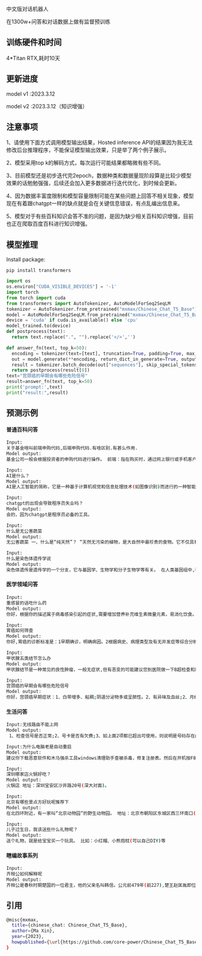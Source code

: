 中文版对话机器人

在1300w+问答和对话数据上做有监督预训练

## 训练硬件和时间
4*Titan RTX,耗时10天

## 更新进度
model v1 :2023.3.12

model v2 :2023.3.12（知识增强）

## 注意事项

1、请使用下面方式调用模型输出结果，Hosted inference API的结果因为我无法修改后台推理程序，不能保证模型输出效果，只是举了两个例子展示。

2、模型采用top k的解码方式，每次运行可能结果都略微有些不同。

3、目前模型还是初步迭代完2epoch，数据种类和数据量现阶段算是比较少模型效果的话勉勉强强，后续还会加入更多数据进行迭代优化，到时候会更新。

4、因为数据丰富度限制和模型容量限制可能在某些问题上回答不相关现象，模型现在有着跟chatgpt一样的缺点就是会在关键信息错误，有点乱编出信息来。

5、模型对于有些百科知识会答不准的问题，是因为缺少相关百科知识增强，目前也正在爬取百度百科进行知识增强。


## 模型推理

Install package:
```
pip install transformers 
```

```python
import os
os.environ["CUDA_VISIBLE_DEVICES"] = '-1'
import torch
from torch import cuda
from transformers import AutoTokenizer, AutoModelForSeq2SeqLM
tokenizer = AutoTokenizer.from_pretrained("mxmax/Chinese_Chat_T5_Base")
model = AutoModelForSeq2SeqLM.from_pretrained("mxmax/Chinese_Chat_T5_Base") 
device = 'cuda' if cuda.is_available() else 'cpu'
model_trained.to(device)
def postprocess(text):
  return text.replace(".", "").replace('</>','')

def answer_fn(text, top_k=50):
  encoding = tokenizer(text=[text], truncation=True, padding=True, max_length=256, return_tensors="pt").to(device) 
  out = model.generate(**encoding, return_dict_in_generate=True, output_scores=False, max_length=512,temperature=0.5,do_sample=True,repetition_penalty=3.0 ,top_k=top_k)
  result = tokenizer.batch_decode(out["sequences"], skip_special_tokens=True)
  return postprocess(result[0]) 
text="宫颈癌的早期会有哪些危险信号"
result=answer_fn(text, top_k=50)
print('prompt:',text)
print("result:",result)
```

## 预测示例
#### 普通百科问答
```bash
Input:
关于基金啥叫前端申购代码,后端申购代码.有啥区别.有甚么作用.
Model output:
基金公司一般会根据投资者的申购代码进行操作。 前端：指在购买时，通过网上银行或手机客户端等渠道输入“赎回”信息后(如需提前确认),将资金转入到证券账户中;而后的端:是指对已持有该股票并已经卖出的资金做委托
```

```bash
Input:
AI是什么？
Model output:
AI是人工智能的简称，它是一种基于计算机视觉和信息处理技术(如图像识别)而进行的一种智能计算。在人类历史上有无数个发明者诞生于现代科技中： 比如我们现在所熟知的一个“机器人”就是用一个机器来模拟人脑中的各种生物行为模式并加以控制与改造的过程
```

```bash
Input:
chatgpt的出现会导致程序员失业吗？
Model output:
会的，因为chatgpt是程序员必备的工具。
```

```bash
Input:
什么是无公害蔬菜
Model output:
无公害蔬菜 一、什么是“纯天然”？ “天然无污染的植物，是大自然中最珍贵的食物。它不仅具有观赏价值和药用价值的双重功效;而且还含有多种维生素及矿物质等营养成分：如绿叶菜中的胡萝卜素(C)与红萝卜中所含丰富的铁质以及各种微量元素硒元素等等!这些营养素在自然界里都可被人体吸收利用并转化成有机酸或无机盐来食用因此,人们经常把它们称为"绿色食品"、"绿色食品”、“健康水果\保健产品
```

```bash
Input:
什么是染色体遗传学说
Model output:
染色体遗传是遗传学的一个分支，它与基因学、生物学和分子生物学等有关。 在人类基因组中,有6个细胞分裂成1种或2型其中3系的分化为4条线(即：5)/8=7;而9属中的10只则分为12对: 1组共生一个DNA序列 2一组同源性RNA 3一对单克隆体 4一共有16支相同类型的抗原 5两组成不同的核苷酸 6二位互补性的抗体 7三者相互结合形成新的免疫复合物
```

#### 医学领域问答
```bash
Input:
重感冒的话吃什么药
Model output:
你好，根据你的描述属于病毒感染引起的症状,需要增加营养补充维生素微量元素，易消化饮食。可以服用感冒药如复方氨酚脘胺颗粒治疗看看
```

```bash
Input:
胃癌如何筛查
Model output:
你好,胃癌的诊断标准是：1早期确诊，明确病因。2根据病史、病理类型及有无并发症等综合分析;3结合临床症状和体征进行初步判断是否为癌前病变或有肿瘤变现趋势者(如无明显变化) 4对患者的情况做进一步检查以确定治疗方案
```

```bash
Input:
甲状腺五类结节怎么办
Model output:
甲状腺结节是一种常见的良性肿瘤，一般无症状,但有恶变的可能建议您到医院做一下B超检查和胸部X线片等进一步明确诊断后对症治疗。
```

```bash
Input:
宫颈癌的早期会有哪些危险信号
Model output:
你好，宫颈癌早期症状：1、白带增多、粘稠;阴道分泌物多或呈脓性。2、有异味及血丝;2、月经量少;3、腰酸背痛;4、乳房胀满;5、乳头溢液;6、下腹坠涨;7、肛门疼痛等
```

#### 生活问答
```bash
Input:无线路由不能上网
Model output:
 1、检查信号是否正常;2、号卡是否有欠费;3、如上面2项都已超出可使用，则说明是号码存在问题。建议您联系归属地客服查询一下;4、也可以到营业厅进行缴费试试看;如果在异地无法正常使用宽带上网功能的话，可以拨打1#11转人工台报障处理的
```

```bash
Input:为什么电脑老是自动重启
Model output:
建议你下载恶意软件和木马强杀工具windows清理助手查被杀毒，修复注册表。然后在开机按F8进入安全模式后选择重启或关机再试! 1、请你用系统自带的系统的还原：设置->程序与附件中找到“恢复出厂设定”/勾选为自动完成(如果故障依旧);2、双击打开命令提示符输入SFC+ALT回车;3、点击"开始扫描,并执行此操作;4、磁盘整理;5、检查是否使用其他盘片代替了操作系统;如以上方法仍无法解决你的问题请将机器送到三*服
```

```bash
Input:
深圳哪家店火锅好吃？
Model output:
火锅店 地址：深圳宝安区沙井路20号(深大对面)。
```

```bash
Input:
北京有哪些景点方好玩呢推荐下
Model output:
在北四环附近，有一家叫“北京动物园”的野生动物园。 地址：北京市朝阳区东城区西三环南口(原昌平区)
```

```bash
Input:
儿子过生日，我该送些什么礼物呢？
Model output:
送个礼物，就是给宝宝买一个玩具。 比如：小红帽、小熊抱枕(可以自己DIY)等
```

#### 瞎编故事系列
```bash
Input:
齐桓公如何解释呢
Model output:
齐桓公是春秋时期楚国的一位君主，他的父亲名叫韩信。公元前479年(前227),楚王赵匡胤即位后不久就与秦国相会了;公元398年被封为“燕侯”、晋国的开国元勋——郑玄之孙梁惠帝和周武灵君等五人联合讨伐项羽时被刘邦所杀!
```


## 引用
```bash
@misc{mxmax,
  title={chinese_chat: Chinese_Chat_T5_Base},
  author={Ma Xin},
  year={2023},
  howpublished={\url{https://github.com/core-power/Chinese_Chat_T5_Base}},
}
```
